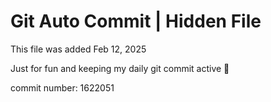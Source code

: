 # Git Auto Commit | Hidden File

This file was added Feb 12, 2025

Just for fun and keeping my daily git commit active 🤪

commit number: 1622051
